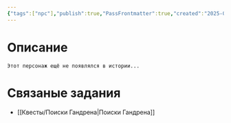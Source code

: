 ```yaml
---
{"tags":["npc"],"publish":true,"PassFrontmatter":true,"created":"2025-04-02T18:13:11.307+03:00","updated":"2025-04-02T18:13:11.307+03:00"}
---
```



# Описание

`Этот персонаж ещё не появлялся в истории...`


# Связаные задания

- [[Квесты/Поиски Гандрена\|Поиски Гандрена]]

